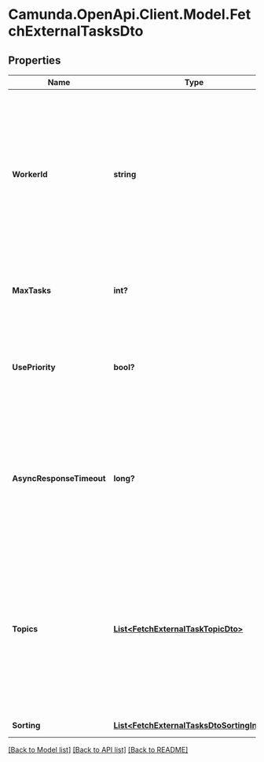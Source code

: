 # Camunda.OpenApi.Client.Model.FetchExternalTasksDto

## Properties

Name | Type | Description | Notes
------------ | ------------- | ------------- | -------------
**WorkerId** | **string** | **Mandatory.** The id of the worker on which behalf tasks are fetched. The returned tasks are locked for that worker and can only be completed when providing the same worker id. | 
**MaxTasks** | **int?** | **Mandatory.** The maximum number of tasks to return. | 
**UsePriority** | **bool?** | A &#x60;boolean&#x60; value, which indicates whether the task should be fetched based on its priority or arbitrarily. | [optional] 
**AsyncResponseTimeout** | **long?** | The [Long Polling](https://docs.camunda.org/manual/7.21/user-guide/process-engine/external-tasks/#long-polling-to-fetch-and-lock-external-tasks) timeout in milliseconds.  **Note:** The value cannot be set larger than 1.800.000 milliseconds (corresponds to 30 minutes). | [optional] 
**Topics** | [**List&lt;FetchExternalTaskTopicDto&gt;**](FetchExternalTaskTopicDto.md) | A JSON array of topic objects for which external tasks should be fetched. The returned tasks may be arbitrarily distributed among these topics. Each topic object has the following properties: | [optional] 
**Sorting** | [**List&lt;FetchExternalTasksDtoSortingInner&gt;**](FetchExternalTasksDtoSortingInner.md) | Apply sorting of the result | [optional] 

[[Back to Model list]](../README.md#documentation-for-models) [[Back to API list]](../README.md#documentation-for-api-endpoints) [[Back to README]](../README.md)

